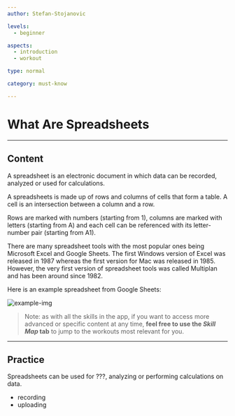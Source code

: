 ```yaml
---
author: Stefan-Stojanovic

levels:
  - beginner

aspects:
  - introduction
  - workout

type: normal

category: must-know

---
```


# What Are Spreadsheets

---
## Content

A spreadsheet is an electronic document in which data can be recorded, analyzed or used for calculations.

A spreadsheets is made up of rows and columns of cells that form a table. A cell is an intersection between a column and a row.

Rows are marked with numbers (starting from 1), columns are marked with letters (starting from A) and each cell can be referenced with its letter-number pair (starting from A1).

There are many spreadsheet tools with the most popular ones being Microsoft Excel and Google Sheets. The first Windows version of Excel was released in 1987 whereas the first version for Mac was released in 1985. However, the very first version of spreadsheet tools was called Multiplan and has been around since 1982.

Here is an example spreadsheet from Google Sheets:

![example-img](https://img.enkipro.com/2cff4b94fcc34f489dfbd3f70e798855.png)

> Note: as with all the skills in the app, if you want to access more advanced or specific content at any time, **feel free to use the *Skill Map* tab** to jump to the workouts most relevant for you.

---
## Practice

Spreadsheets can be used for ???, analyzing or performing calculations on data.

* recording
* uploading